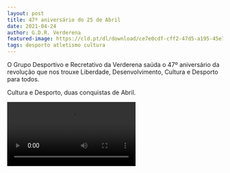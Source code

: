 ```yaml
---
layout: post
title: 47º aniversário do 25 de Abril
date: 2021-04-24
author: G.D.R. Verderena
featured-image: https://cld.pt/dl/download/ce7e0cdf-cff2-47d5-a195-45e79f444814/v_2021.mp4?download=true
tags: desporto atletismo cultura
---
```

O Grupo Desportivo e Recretativo da Verderena saúda o 47º aniversário da revolução que nos trouxe Liberdade, Desenvolvimento, Cultura e Desporto
para todos.

Cultura e Desporto, duas conquistas de Abril.

![Saudação](https://cld.pt/dl/download/ce7e0cdf-cff2-47d5-a195-45e79f444814/v_2021.mp4?download=true)
